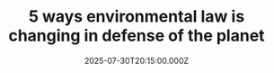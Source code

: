 ---
title: "5 ways environmental law is changing in defense of the planet"
date: 2025-07-30T20:15:00.000Z
category: Human Kindness
externalLink: "https://www.goodgoodgood.co/articles/environmental-law-climate-change"
image: ""
excerpt: "While the dangerous effects of climate change continue to worsen, legal efforts to address a range of environmental issues are also on the rise.…"
---